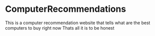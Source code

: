 # ComputerRecommendations
This is a computer recommendation website that tells what are the best computers to buy right now
Thats all it is to be honest
